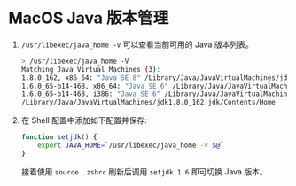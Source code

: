 # MacOS Java 版本管理

1. `/usr/libexec/java_home -V` 可以查看当前可用的 Java 版本列表。

    ```bash
    > /usr/libexec/java_home -V
    Matching Java Virtual Machines (3):
    1.8.0_162, x86_64: "Java SE 8" /Library/Java/JavaVirtualMachines/jdk1.8.0_162.jdk/Contents/Home
    1.6.0_65-b14-468, x86_64: "Java SE 6" /Library/Java/JavaVirtualMachines/1.6.0.jdk/Contents/Home
    1.6.0_65-b14-468, i386: "Java SE 6" /Library/Java/JavaVirtualMachines/1.6.0.jdk/Contents/Home
    /Library/Java/JavaVirtualMachines/jdk1.8.0_162.jdk/Contents/Home
    ```

2. 在 Shell 配置中添加如下配置并保存:

    ```bash
    function setjdk() {
        export JAVA_HOME=`/usr/libexec/java_home -v $@`
    }
    ```

    接着使用 `source .zshrc` 刷新后调用 `setjdk 1.6` 即可切换 Java 版本。
